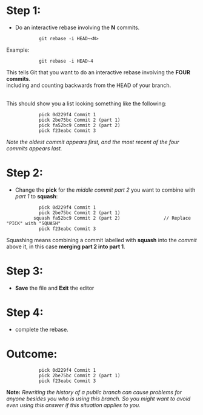 # Step 1:
- Do an interactive rebase involving the **N** commits.<br />
``` 
            git rebase -i HEAD~<N>
```
Example:<br />

```
            git rebase -i HEAD~4
```

This tells Git that you want to do an interactive rebase involving the **FOUR commits**.<br />
including and counting backwards from the HEAD of your branch.<br /><br />

This should show you a list looking something like the following:

```
            pick 0d229f4 Commit 1
            pick 2be75bc Commit 2 (part 1)
            pick fa52bc9 Commit 2 (part 2)
            pick f23eabc Commit 3
```

*Note the oldest commit appears first, and the most recent of the four commits appears last.*
# Step 2:
- Change the **pick** for the *middle commit part 2* you want to combine with *part 1* to **squash**:

```
            pick 0d229f4 Commit 1
            pick 2be75bc Commit 2 (part 1)
          squash fa52bc9 Commit 2 (part 2)                // Replace "PICK" with "SQUASH"
            pick f23eabc Commit 3
```
Squashing means combining a commit labelled with **squash** into the *commit* above it, in this case **merging part 2 into part 1**.
# Step 3:
- **Save** the file and **Exit** the editor
# Step 4:
- complete the rebase.
# Outcome:

```
            pick 0d229f4 Commit 1
            pick 2be75bc Commit 2 (part 1)
            pick f23eabc Commit 3
```


**Note:** *Rewriting the history of a public branch can cause problems for anyone besides you who is using this branch. So you might want to avoid even using this answer if this situation applies to you.*
